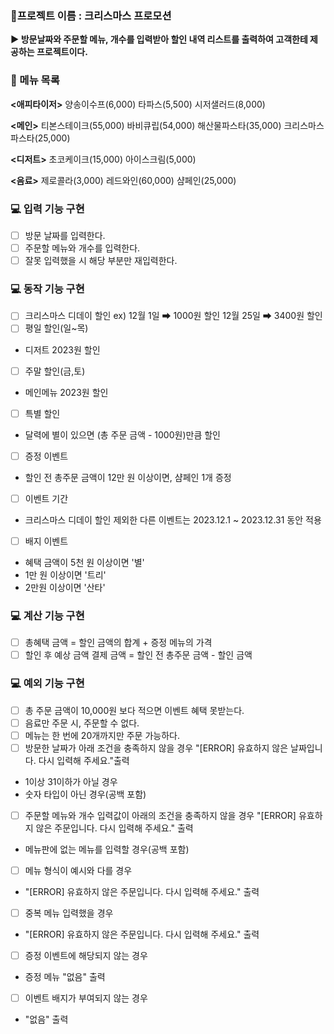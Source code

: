 ### 🚩프로젝트 이름 : 크리스마스 프로모션

**▶ 방문날짜와 주문할 메뉴, 개수를 입력받아 할인 내역 리스트를 출력하여 고객한테 제공하는 프로젝트이다.**

### 📑 메뉴 목록

**<애피타이저>**
양송이수프(6,000)
타파스(5,500)
시저샐러드(8,000)

**<메인>**
티본스테이크(55,000)
바비큐립(54,000)
해산물파스타(35,000)
크리스마스파스타(25,000)

**<디저트>**
초코케이크(15,000)
아이스크림(5,000)

**<음료>**
제로콜라(3,000)
레드와인(60,000)
샴페인(25,000)

### 💻 입력 기능 구현

- [ ] 방문 날짜를 입력한다.
- [ ] 주문할 메뉴와 개수를 입력한다.
- [ ] 잘못 입력했을 시 해당 부분만 재입력한다.

### 💻 동작 기능 구현

- [ ] 크리스마스 디데이 할인
      ex)
      12월 1일 ➡ 1000원 할인
      12월 25일 ➡ 3400원 할인
- [ ] 평일 할인(일~목)
- 디저트 2023원 할인

- [ ] 주말 할인(금,토)
- 메인메뉴 2023원 할인
- [ ] 특별 할인
- 달력에 별이 있으면 (총 주문 금액 - 1000원)만큼 할인
- [ ] 증정 이벤트
- 할인 전 총주문 금액이 12만 원 이상이면, 샴페인 1개 증정

- [ ] 이벤트 기간
- 크리스마스 디데이 할인 제외한 다른 이벤트는 2023.12.1 ~ 2023.12.31 동안 적용

- [ ] 배지 이벤트
- 혜택 금액이 5천 원 이상이면 '별'
- 1만 원 이상이면 '트리'
- 2만원 이상이면 '산타'

### 💻 계산 기능 구현

- [ ] 총혜택 금액 = 할인 금액의 합계 + 증정 메뉴의 가격
- [ ] 할인 후 예상 금액 결제 금액 = 할인 전 총주문 금액 - 할인 금액

### 💻 예외 기능 구현

- [ ] 총 주문 금액이 10,000원 보다 적으면 이벤트 혜택 못받는다.
- [ ] 음료만 주문 시, 주문할 수 없다.
- [ ] 메뉴는 한 번에 20개까지만 주문 가능하다.
- [ ] 방문한 날짜가 아래 조건을 충족하지 않을 경우 "[ERROR] 유효하지 않은 날짜입니다. 다시 입력해 주세요."출력
- 1이상 31이하가 아닐 경우
- 숫자 타입이 아닌 경우(공백 포함)
- [ ] 주문할 메뉴와 개수 입력값이 아래의 조건을 충족하지 않을 경우 "[ERROR] 유효하지 않은 주문입니다. 다시 입력해 주세요." 출력
- 메뉴판에 없는 메뉴를 입력할 경우(공백 포함)
- [ ] 메뉴 형식이 예시와 다를 경우
- "[ERROR] 유효하지 않은 주문입니다. 다시 입력해 주세요." 출력
- [ ] 중복 메뉴 입력했을 경우
- "[ERROR] 유효하지 않은 주문입니다. 다시 입력해 주세요." 출력
- [ ] 증정 이벤트에 해당되지 않는 경우
- 증정 메뉴 "없음" 출력
- [ ] 이벤트 배지가 부여되지 않는 경우
- "없음" 출력
